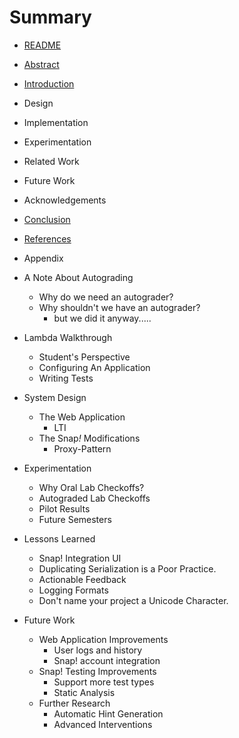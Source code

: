 # Summary

* [README](README.md)
* [Abstract](contents/abstract.md)
* [Introduction](contents/introduction.md)
* Design
* Implementation
* Experimentation
* Related Work
* Future Work
* Acknowledgements
* [Conclusion](contents/conclusion.md)
* [References](contents/references.md)
* Appendix

* A Note About Autograding
	* Why do we need an autograder?
	* Why shouldn't we have an autograder?
		* but we did it anyway.....
* Lambda Walkthrough
	* Student's Perspective
	* Configuring An Application
	* Writing Tests
* System Design
	* The Web Application
		* LTI
	* The Snap<em>!</em> Modifications
		* Proxy-Pattern
* Experimentation
	* Why Oral Lab Checkoffs?
	* Autograded Lab Checkoffs
	* Pilot Results
	* Future Semesters
* Lessons Learned
	* Snap! Integration UI
	* Duplicating Serialization is a Poor Practice.
	* Actionable Feedback
	* Logging Formats
	* Don't name your project a Unicode Character.
* Future Work
	* Web Application Improvements
		* User logs and history
		* Snap! account integration
	* Snap! Testing Improvements
		* Support more test types
		* Static Analysis
	* Further Research
		* Automatic Hint Generation
		* Advanced Interventions